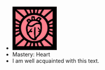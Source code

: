 - ![image.png](../assets/image_1700996064150_0.png)
- Mastery: Heart
- I am well acquainted with this text.